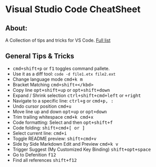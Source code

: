 # Visual Studio Code CheatSheet

## About:
A Collection of tips and tricks for VS Code. [Full list](https://github.com/Microsoft/vscode-tips-and-tricks)


General Tips & Tricks
---
* <kbd>cmd+shift+p</kbd> or <kbd>f1</kbd> toggles command pallete.
* Use it as a diff tool: ```code -d file1.etx file2.ext```
* Change language mode <kbd>cmd+k m</kbd>
* Bracket Matching <kbd>cmd+shift+\</kbd>
* Copy line <kbd>opt+shift+up</kbd> or <kbd>opt+shift+down</kbd>
* Expand / Shrink selection <kbd>ctrl+shift+cmd+left</kbd> or <kbd>+right</kbd>
* Navigate to a specific line: <kbd>ctrl+g</kbd> or <kbd>cmd+p, :</kbd>
* Undo cursor position <kbd>cmd+u</kbd>
* Move line up and down <kbd>opt+up</kbd> or <kbd>opt+down</kbd>
* Trim trailing whitespace <kbd>cmd+k cmd+x</kbd>
* Code formatting: Select and then <kbd>opt+shift+f</kbd>
* Code folding: <kbd>shift+cmd+[ or ]</kbd>
* Select current line: <kbd>cmd+i</kbd>
* Toggle README preview: <kbd>shift+cmd+v</kbd>
* Side by Side Markdown Edit and Preview <kbd>cmd+k v</kbd>
* Trigger Suggest (My Customized Key Binding) <kbd>shift+opt+space</kbd>
* Go to Defenition <kbd>f12</kbd>
* Find all references <kbd>shift+f12</kbd>